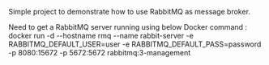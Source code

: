Simple project to demonstrate how to use RabbitMQ as message broker.

Need to get a RabbitMQ server running using below Docker command :
docker run -d --hostname rmq --name rabbit-server -e RABBITMQ_DEFAULT_USER=user -e RABBITMQ_DEFAULT_PASS=password -p 8080:15672 -p 5672:5672 rabbitmq:3-management
